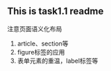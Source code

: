 ## This is task1.1 readme 
注意页面语义化布局    
1. article、section等    
2. figure标签的应用    
3. 表单元素的重温，label标签等    
